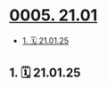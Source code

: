 # [0005. 21.01](https://github.com/tnotesjs/TNotes.footprints/tree/main/notes/0005.%2021.01)

<!-- region:toc -->

- [1. 🗓 21.01.25](#1--210125)

<!-- endregion:toc -->

## 1. 🗓 21.01.25

<Footprints :times="[2021, 1, 25, 23, 19]">
  <template #text-area>
    <p>wu~~~</p>
  </template>
  <template #image-list="{ openModal }">
    <img src="https://cdn.jsdelivr.net/gh/tnotesjs/imgs@main/2025-02-16-13-41-54.png" @click="openModal(0)"/>
  </template>
</Footprints>
